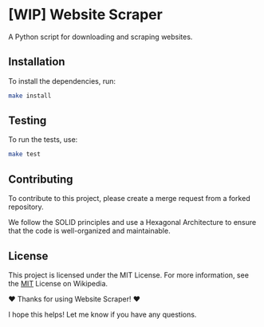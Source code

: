 # [WIP] Website Scraper

A Python script for downloading and scraping websites.

## Installation

To install the dependencies, run:

```bash
make install
```

## Testing
To run the tests, use:

```bash
make test
```

## Contributing

To contribute to this project, please create a merge request from a forked repository.

We follow the SOLID principles and use a Hexagonal Architecture to ensure that the code is well-organized and maintainable.

## License

This project is licensed under the MIT License. For more information, see the <a href="https://en.wikipedia.org/wiki/MIT_License">MIT</a> License on Wikipedia.

❤️ Thanks for using Website Scraper! ❤️

I hope this helps! Let me know if you have any questions.
